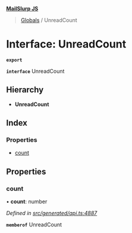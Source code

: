 **[MailSlurp JS](../README.md)**

> [Globals](../README.md) / UnreadCount

# Interface: UnreadCount

**`export`** 

**`interface`** UnreadCount

## Hierarchy

* **UnreadCount**

## Index

### Properties

* [count](unreadcount.md#count)

## Properties

### count

•  **count**: number

*Defined in [src/generated/api.ts:4887](https://github.com/mailslurp/mailslurp-client/blob/67ec74c/src/generated/api.ts#L4887)*

**`memberof`** UnreadCount
